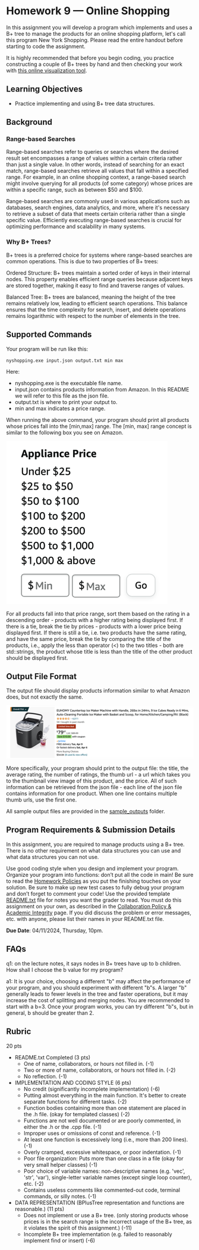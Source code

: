 # Homework 9 — Online Shopping

In this assignment you will develop a program which implements and uses a B+ tree to manage the products for an online shopping platform, let's call this program New York Shopping. Please read the entire handout before starting to code the assignment.

It is highly recommended that before you begin coding, you practice constructing a couple of B+ trees by hand and then checking your work with [this online visualization tool](https://www.cs.usfca.edu/~galles/visualization/BPlusTree.html).

## Learning Objectives

- Practice implementing and using B+ tree data structures.

## Background

### Range-based Searches

Range-based searches refer to queries or searches where the desired result set encompasses a range of values within a certain criteria rather than just a single value. In other words, instead of searching for an exact match, range-based searches retrieve all values that fall within a specified range. For example, in an online shopping context, a range-based search might involve querying for all products (of some category) whose prices are within a specific range, such as between $50 and $100.

Range-based searches are commonly used in various applications such as databases, search engines, data analytics, and more, where it's necessary to retrieve a subset of data that meets certain criteria rather than a single specific value. Efficiently executing range-based searches is crucial for optimizing performance and scalability in many systems.

### Why B+ Trees?

B+ trees is a preferred choice for systems where range-based searches are common operations. This is due to two properties of B+ trees:

Ordered Structure: B+ trees maintain a sorted order of keys in their internal nodes. This property enables efficient range queries because adjacent keys are stored together, making it easy to find and traverse ranges of values.

Balanced Tree: B+ trees are balanced, meaning the height of the tree remains relatively low, leading to efficient search operations. This balance ensures that the time complexity for search, insert, and delete operations remains logarithmic with respect to the number of elements in the tree.

## Supported Commands

Your program will be run like this:

```console
nyshopping.exe input.json output.txt min max
```

Here:

- nyshopping.exe is the executable file name.
- input.json contains products information from Amazon. In this README we will refer to this file as the json file.
- output.txt is where to print your output to.
- min and max indicates a price range.

When running the above command, your program should print all products whose prices fall into the [min,max] range. The [min, max] range concept is similar to the following box you see on Amazon.

![alt text](images/amazon_price_range.png "amazon price range")

For all products fall into that price range, sort them based on the rating in a descending order - products with a higher rating being displayed first. If there is a tie, break the tie by prices - products with a lower price being displayed first. If there is still a tie, i.e. two products have the same rating, and have the same price, break the tie by comparing the title of the products, i.e., apply the less than operator (<) to the two titles - both are std::strings, the product whose title is less than the title of the other product should be displayed first.

## Output File Format

The output file should display products information similar to what Amazon does, but not exactly the same.

![alt text](images/amazon_ice_maker.png "amazon ice maker")

More specifically, your program should print to the output file: the title, the average rating, the number of ratings, the thumb url - a url which takes you to the thumbnail view image of this product, and the price. All of such information can be retrieved from the json file - each line of the json file contains information for one product. When one line contains multiple thumb urls, use the first one.

All sample output files are provided in the [sample_outputs](./sample_outputs) folder.

## Program Requirements & Submission Details

In this assignment, you are required to manage products using a B+ tree. There is no other requirement on what data structures you can use and what data structures you can not use. 

Use good coding style when you design and implement your program. Organize your program into functions: don’t put all the code in main! Be sure to read the [Homework Policies](https://www.cs.rpi.edu/academics/courses/spring24/csci1200/homework_policies.php) as you put the finishing touches on your solution. Be sure to make up new test cases to fully debug your program and don’t forget to comment your code! Use the provided template [README.txt](./README.txt) file for notes you want the grader to read. You must do this assignment on your own, as described in the [Collaboration Policy & Academic Integrity](https://www.cs.rpi.edu/academics/courses/spring24/csci1200/academic_integrity.php) page. If you did discuss the problem or error messages, etc. with anyone, please list their names in your README.txt file.

**Due Date**: 04/11/2024, Thursday, 10pm.

## FAQs

q1: on the lecture notes, it says nodes in B+ trees have up to b children. How shall I choose the b value for my program?

a1: It is your choice, choosing a different "b" may affect the performance of your program, and you should experiment with different "b"s. A larger "b" generally leads to fewer levels in the tree and faster operations, but it may increase the cost of splitting and merging nodes. You are recommended to start with a b=3. Once your program works, you can try different "b"s, but in general, b should be greater than 2.

## Rubric

20 pts
 - README.txt Completed (3 pts)
   - One of name, collaborators, or hours not filled in. (-1)
   - Two or more of name, collaborators, or hours not filled in. (-2)
   - No reflection. (-1)
 - IMPLEMENTATION AND CODING STYLE (6 pts)
   - No credit (significantly incomplete implementation) (-6)
   - Putting almost everything in the main function. It's better to create separate functions for different tasks. (-2)
   - Function bodies containing more than one statement are placed in the .h file. (okay for templated classes) (-2)
   - Functions are not well documented or are poorly commented, in either the .h or the .cpp file. (-1)
   - Improper uses or omissions of const and reference. (-1)
   - At least one function is excessively long (i.e., more than 200 lines). (-1)
   - Overly cramped, excessive whitespace, or poor indentation. (-1)
   - Poor file organization: Puts more than one class in a file (okay for very small helper classes) (-1)
   - Poor choice of variable names: non-descriptive names (e.g. 'vec', 'str', 'var'), single-letter variable names (except single loop counter), etc. (-2)
   - Contains useless comments like commented-out code, terminal commands, or silly notes. (-1)
 - DATA REPRESENTATION (BPlusTree representation and functions are reasonable.) (11 pts)
   - Does not implement or use a B+ tree. (only storing products whose prices is in the search range is the incorrect usage of the B+ tree, as it violates the spirit of this assignment.) (-11)
   - Incomplete B+ tree implementation (e.g. failed to reasonably implement find or insert) (-6)
